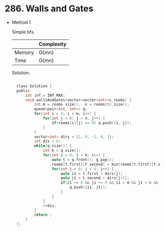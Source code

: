 # 286. Walls and Gates

- Method 1

  Simple bfs.

  |        | Complexity |
  | ------ | ---------- |
  | Memory | O(mn)      |
  | Time   | O(mn)      |

  Solution:

  ```h

    class Solution {
    public:
        int inf = INT_MAX;
        void wallsAndGates(vector<vector<int>>& rooms) {
            int m = rooms.size(),  n = rooms[0].size();
            queue<pair<int, int>> q;
            for(int i = 0; i < m; i++) {
                for(int j = 0; j < n; j++) {
                    if(rooms[i][j] == 0) q.push({i, j});
                }
            }
            vector<int> dirs = {1, 0, -1, 0, 1};
            int dis = 0;
            while(q.size()) {
                int k = q.size();
                for(int i = 0; i < k; i++) {
                    auto t = q.front(); q.pop();
                    rooms[t.first][t.second] = min(rooms[t.first][t.second], dis);
                    for(int j = 0; j < 4; j++) {
                        auto i1 = t.first + dirs[j];
                        auto j1 = t.second + dirs[j+1];
                        if(i1 >= 0 && j1 >= 0 && i1 < m && j1 < n && rooms[i1][j1] == inf) {
                            q.push({i1, j1});
                        }
                    }
                }
                ++dis;
            }
            return ;
        }
    };

  ```

<!-- - Method 2

    This is another method.

    | |   Complexity  |
    | ----------- | ----------- |
    |  Memory     | O(n) |
    |      Time       |  O(n) |


    Solution:

    ``` h



    ```

- Additional Knowledge:

    Here are some additional knowledge.



<br> -->
